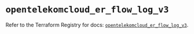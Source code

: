 # `opentelekomcloud_er_flow_log_v3`

Refer to the Terraform Registry for docs: [`opentelekomcloud_er_flow_log_v3`](https://registry.terraform.io/providers/opentelekomcloud/opentelekomcloud/1.36.42/docs/resources/er_flow_log_v3).
